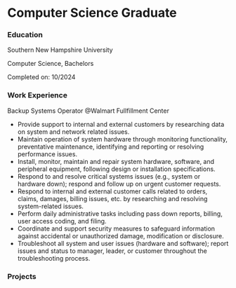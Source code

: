 # Computer Science Graduate

### Education 
Southern New Hampshire University

Computer Science, Bachelors   

Completed on: 10/2024


### Work Experience
Backup Systems Operator @Walmart Fullfillment Center

- Provide support to internal and external customers by researching data on system and network related issues. 
- Maintain operation of system hardware through monitoring functionality, preventative maintenance, identifying and reporting or resolving performance issues. 
- Install, monitor, maintain and repair system hardware, software, and peripheral equipment, following design or installation specifications. 
- Respond to and resolve critical systems issues (e.g., system or hardware down); respond and follow up on urgent customer requests. 
- Respond to internal and external customer calls related to orders, claims, damages, billing issues, etc. by researching and resolving system-related issues. 
- Perform daily administrative tasks including pass down reports, billing, user access coding, and filing. 
- Coordinate and support security measures to safeguard information against accidental or unauthorized damage, modification or disclosure. 
- Troubleshoot all system and user issues (hardware and software); report issues and status to manager, leader, or customer throughout the troubleshooting process.

### Projects 
